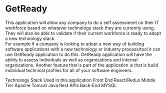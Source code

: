 # GetReady
This application will allow any company to do a self assessment on their IT workforce based on whatever technology stack they are currently using.  
They will also be able to validate if their current workforce is ready to adopt a new technology stack.  
For example if a company is looking to adopt a new way of building software applications with a new technology or industry process/tool 
it can use GetReady application to do this.  GetReady application will have the ability to assess individuals as well as organizations and internal organizations.
Another feature that is part of the application is that is build individual technical profiles for all of your software engineers.

Technology Stack Used in this application
Front End 
  React/Redux
Middle Tier 
  Apache Tomcat
  Java Rest APIs
Back-End 
  MYSQL
